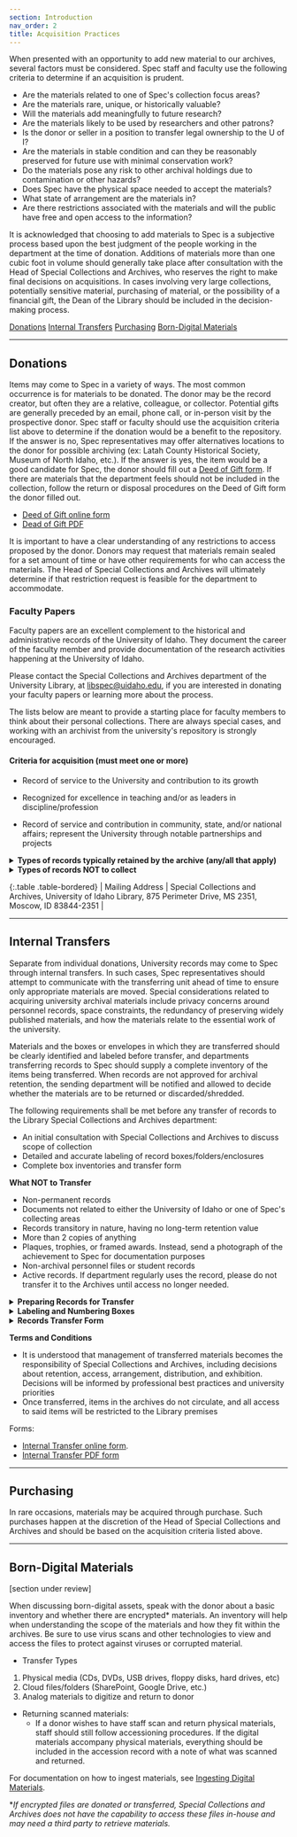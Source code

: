 ```yaml
---
section: Introduction
nav_order: 2
title: Acquisition Practices
---
```

When presented with an opportunity to add new material to our archives, several factors must be considered. Spec staff and faculty use the following criteria to determine if an acquisition is prudent.  
- Are the materials related to one of Spec's collection focus areas? 
- Are the materials rare, unique, or historically valuable? 
- Will the materials add meaningfully to future research? 
- Are the materials likely to be used by researchers and other patrons? 
- Is the donor or seller in a position to transfer legal ownership to the U of I? 
- Are the materials in stable condition and can they be reasonably preserved for future use with minimal conservation work?  
- Do the materials pose any risk to other archival holdings due to contamination or other hazards? 
- Does Spec have the physical space needed to accept the materials? 
- What state of arrangement are the materials in? 
- Are there restrictions associated with the materials and will the public have free and open access to the information? 

It is acknowledged that choosing to add materials to Spec is a subjective process based upon the best judgment of the people working in the department at the time of donation. Additions of materials more than one cubic foot in volume should generally take place after consultation with the Head of Special Collections and Archives, who reserves the right to make final decisions on acquisitions. In cases involving very large collections, potentially sensitive material, purchasing of material, or the possibility of a financial gift, the Dean of the Library should be included in the decision-making process.  

<div class="text-center mb-2">
    <a href="#{{ 'Donations' | slugify }}" class="btn btn-secondary my-2 mx-1">Donations</a>
    <a href="#{{ 'Internal Transfers' | slugify }}" class="btn btn-secondary my-2 mx-1">Internal Transfers</a>
    <a href="#{{ 'Purchasing' | slugify }}" class="btn btn-secondary my-2 mx-1">Purchasing</a>
    <a href="#{{ 'Born-Digital Materials' | slugify }}" class="btn btn-secondary my-2 mx-1">Born-Digital Materials</a>
</div>

---

## Donations

Items may come to Spec in a variety of ways. The most common occurrence is for materials to be donated. The donor may be the record creator, but often they are a relative, colleague, or collector. Potential gifts are generally preceded by an email, phone call, or in-person visit by the prospective donor. Spec staff or faculty should use the acquisition criteria list above to determine if the donation would be a benefit to the repository. If the answer is no, Spec representatives may offer alternatives locations to the donor for possible archiving (ex: Latah County Historical Society, Museum of North Idaho, etc.). If the answer is yes, the item would be a good candidate for Spec, the donor should fill out a [Deed of Gift form](https://www.lib.uidaho.edu/media/spec/spec_deed_of_gift.pdf). If there are materials that the department feels should not be included in the collection, follow the return or disposal procedures on the Deed of Gift form the donor filled out.

- [Deed of Gift online form](https://forms.office.com/pages/responsepage.aspx?id=Y2u8fpJXGUqyCwS4JgSIUxaSEHQ0MBFJmCa2EIVFmhNUOTk3OFhTNlNPSTRINEY2SlFaSkdaVlQ3OS4u)
- [Dead of Gift PDF](https://www.lib.uidaho.edu/media/spec/spec_deed_of_gift.pdf)

It is important to have a clear understanding of any restrictions to access proposed by the donor. Donors may request that materials remain sealed for a set amount of time or have other requirements for who can access the materials. The Head of Special Collections and Archives will ultimately determine if that restriction request is feasible for the department to accommodate.  

### Faculty Papers

Faculty papers are an excellent complement to the historical and administrative records of the University of Idaho. They document the career of the faculty member and provide documentation of the research activities happening at the University of Idaho. 

Please contact the Special Collections and Archives department of the University Library, at libspec@uidaho.edu, if you are interested in donating your faculty papers or learning more about the process.

The lists below are meant to provide a starting place for faculty members to think about their personal collections. There are always special cases, and working with an archivist from the university's repository is strongly encouraged. 

#### Criteria for acquisition (must meet one or more) 

- Record of service to the University and contribution to its growth

- Recognized for excellence in teaching and/or as leaders in discipline/profession

- Record of service and contribution in community, state, and/or national affairs; represent the University through notable partnerships and projects

<details>
  <summary><strong>Types of records typically retained by the archive (any/all that apply)</strong></summary>
<ul>
  <li>Correspondence</li>  
  <li>Lecture notes and curriculum materials</li>                                            
  <li>Biographical material (CVs, bibliographies, biographical sketches, personal memoirs, etc.)</li>
  <li>Records from departmental or university-wide activities</li>
  <li>Grant proposals and final reports</li>
  <li>Speeches and presentations</li>
  <li>Course syllabi</li>
  <li>Research related records and data</li>
  <li>Literary manuscripts, publications, and reports authored</li>
  <li>Photographs and audio-visual materials</li>
  <li>Scrapbooks, diaries, lab notebooks, etc.</li>
  <li>Newspaper and magazine clippings, press releases, etc.</li>
  <li>Rare books and other rare publications acquired in the pursuit of research</li>
</ul> 
</details>

<details>
    <summary><strong>Types of records NOT to collect</strong></summary>
<ul>
    <li>Books and other publications widely available through interlibrary loan or online, such as journals and magazines</li>
    <li>Reprints, off-prints, and preprints</li>
    <li>Student records</li>
    <li>Personnel records</li>
    <li>Personal financial records</li>
    <li>Drafts of significant publications (case by case basis)</li>
    <li>University publications that are duplicated in other repository collections</li>
</ul>
</details>

{:.table .table-bordered}
| Mailing Address | Special Collections and Archives, University of Idaho Library, 875 Perimeter Drive, MS 2351, Moscow, ID 83844-2351 |

---

## Internal Transfers

Separate from individual donations, University records may come to Spec through internal transfers. In such cases, Spec representatives should attempt to communicate with the transferring unit ahead of time to ensure only appropriate materials are moved. Special considerations related to acquiring university archival materials include privacy concerns around personnel records, space constraints, the redundancy of preserving widely published materials, and how the materials relate to the essential work of the university.

Materials and the boxes or envelopes in which they are transferred should be clearly identified and labeled before transfer, and departments transferring records to Spec should supply a complete inventory of the items being transferred. When records are not approved for archival retention, the sending department will be notified and allowed to decide whether the materials are to be returned or discarded/shredded.   

The following requirements shall be met before any transfer of records to the Library Special Collections and Archives department:

- An initial consultation with Special Collections and Archives to discuss scope of collection
- Detailed and accurate labeling of record boxes/folders/enclosures
- Complete box inventories and transfer form

<strong>What NOT to Transfer</strong>

- Non-permanent records
- Documents not related to either the University of Idaho or one of Spec's collecting areas
- Records transitory in nature, having no long-term retention value
- More than 2 copies of anything  
- Plaques, trophies, or framed awards. Instead, send a photograph of the achievement to Spec for documentation purposes
- Non-archival personnel files or student records
- Active records. If department regularly uses the record, please do not transfer it to the Archives until access no longer needed.

<details>
  <summary><strong>Preparing Records for Transfer</strong></summary>
<ul>
  <li>The Special Collections and Archives prefers a standard sized durable box 15" in width x 11.5" in width x 10.5" in height and made of an acid neutral or acid free material, if possible</li>  
  <li>Pack records in the same order in which they are/were filed in the office</li>                                            
  <li>Leave space within the container for ease of reference (about 2-3" of working space)</li>
  <li>Remove or replace hanging file folders with plain folders</li>
  <li>Provide notification about condition of records, such as items that are fragile or unique/rare or that require special archival attention</li>
  <li>Remove any records that contain sensitive personnel information, such as performance reviews or letters of recommendation, or student information protected by FERPA</li>
  <li>Don't send boxes of unfoldered records</li>
  <li>Boxes should ideally weigh no more than 35 lbs.</li>
</ul> 
</details>

<details>
  <summary><strong>Labeling and Numbering Boxes</strong></summary>
<ul>
  <li>Label boxes on the side (under the handle)</li>  
  <li>Using a marker or pencil, clearly note on the side of the box: </li>   
    <ol>
        <li>The name, division, or other organizational unit that the documents are associated with</li>
        <li>The type of records within the box</li>
        <li>The year or year range of records within the box</li>
        <li>Any sealed or restricted records series </li>
    </ol>
  <li>Number the boxes with consecutive numbers - for example: 1993-1, 1993-2, 1993-3, etc.</li>
</ul> 
</details>

<details>
  <summary><strong>Records Transfer Form</strong></summary>
<ul>
  <li>Each records box shall contain an inventory/container list. If the inventory was created electronically, please provide a copy with the transfer form.</li>
  <li>Attach a copy of the inventory to the transfer form</li>   
  <li>Please keep a copy of the transfer form</li>
  <li>The transfer form should accompany the records at the time of transfer or can be sent electronically or by mail</li>
</ul> 
</details>
<strong></strong>

<strong>Terms and Conditions</strong>

- It is understood that management of transferred materials becomes the responsibility of Special Collections and Archives, including decisions about retention, access, arrangement, distribution, and exhibition. Decisions will be informed by professional best practices and university priorities
- Once transferred, items in the archives do not circulate, and all access to said items will be restricted to the Library premises

Forms:

- [Internal Transfer online form](https://forms.office.com/pages/responsepage.aspx?id=Y2u8fpJXGUqyCwS4JgSIUxaSEHQ0MBFJmCa2EIVFmhNUQlMwNFlHQ09ONVZYRUFFVzhGRFBQR1U5Ry4u&route=shorturl).
- [Internal Transfer PDF form](https://www.lib.uidaho.edu/media/spec/Archives_transfer%20form_2024.pdf)

---
## Purchasing
In rare occasions, materials may be acquired through purchase. Such purchases happen at the discretion of the Head of Special Collections and Archives and should be based on the acquisition criteria listed above. 

---
## Born-Digital Materials

[section under review]

When discussing born-digital assets, speak with the donor about a basic inventory and whether there are encrypted* materials. An inventory will help when understanding the scope of the materials and how they fit within the archives. Be sure to use virus scans and other technologies to view and access the files to protect against viruses or corrupted material. 

- Transfer Types
1. Physical media (CDs, DVDs, USB drives, floppy disks, hard drives, etc) 
2. Cloud files/folders (SharePoint, Google Drive, etc.) 
3. Analog materials to digitize and return to donor

- Returning scanned materials:
    - If a donor wishes to have staff scan and return physical materials, staff should still follow accessioning procedures. If the digital materials accompany physical materials, everything should be included in the accession record with a note of what was scanned and returned. 

For documentation on how to ingest materials, see [Ingesting Digital Materials](https://uidaholib.github.io/spec-docs/content/practices-procedures/digital-ingest.html).

**If encrypted files are donated or transferred, Special Collections and Archives does not have the capability to access these files in-house and may need a third party to retrieve materials.*
